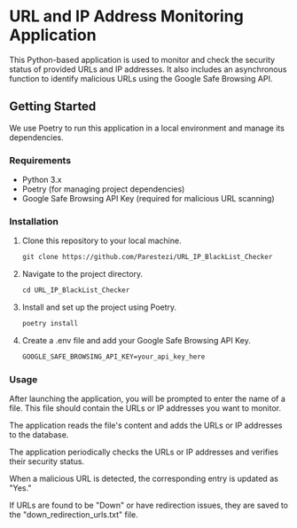 # URL and IP Address Monitoring Application

This Python-based application is used to monitor and check the security status of provided URLs and IP addresses. It also includes an asynchronous function to identify malicious URLs using the Google Safe Browsing API.

## Getting Started

We use Poetry to run this application in a local environment and manage its dependencies.

### Requirements

- Python 3.x
- Poetry (for managing project dependencies)
- Google Safe Browsing API Key (required for malicious URL scanning)

### Installation

1. Clone this repository to your local machine.

   ```markdown
   git clone https://github.com/Parestezi/URL_IP_BlackList_Checker

2. Navigate to the project directory.
   ```markdown
   cd URL_IP_BlackList_Checker

3. Install and set up the project using Poetry.
   ```markdown
   poetry install

4. Create a .env file and add your Google Safe Browsing API Key.
      ```markdown
      GOOGLE_SAFE_BROWSING_API_KEY=your_api_key_here

### Usage
After launching the application, you will be prompted to enter the name of a file. This file should contain the URLs or IP addresses you want to monitor.

The application reads the file's content and adds the URLs or IP addresses to the database.

The application periodically checks the URLs or IP addresses and verifies their security status.

When a malicious URL is detected, the corresponding entry is updated as "Yes."

If URLs are found to be "Down" or have redirection issues, they are saved to the "down_redirection_urls.txt" file.

